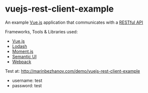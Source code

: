 # vuejs-rest-client-example

An example [Vue.js](https://vuejs.org/) application that communicates with a [RESTful API](https://github.com/mbezhanov/silex-rest-api-example)

Frameworks, Tools & Libraries used:
- [Vue.js](https://vuejs.org/)
- [Lodash](https://lodash.com/)
- [Moment.js](https://momentjs.com/)
- [Semantic UI](https://semantic-ui.com/)
- [Webpack](https://webpack.js.org/)

Test at: http://marinbezhanov.com/demo/vuejs-rest-client-example

- username: test
- password: test
